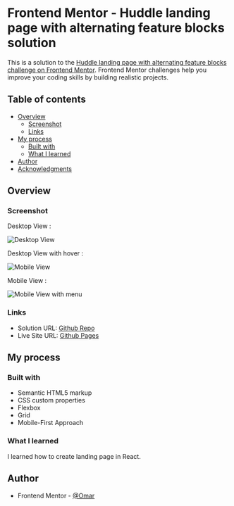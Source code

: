 # Frontend Mentor - Huddle landing page with alternating feature blocks solution

This is a solution to the [Huddle landing page with alternating feature blocks challenge on Frontend Mentor](https://www.frontendmentor.io/challenges/huddle-landing-page-with-alternating-feature-blocks-5ca5f5981e82137ec91a5100). Frontend Mentor challenges help you improve your coding skills by building realistic projects.

## Table of contents

- [Overview](#overview)
  - [Screenshot](#screenshot)
  - [Links](#links)
- [My process](#my-process)
  - [Built with](#built-with)
  - [What I learned](#what-i-learned)
- [Author](#author)
- [Acknowledgments](#acknowledgments)

## Overview

### Screenshot

Desktop View :

![Desktop View](./screenshot/screenshot_1.png)

Desktop View with hover :

![Mobile View](./screenshot/screenshot_2.png)

Mobile View :

![Mobile View with menu](./screenshot/screenshot_3.png)

### Links

- Solution URL: [Github Repo](https://github.com/to-my-learning-path/huddle-landing-page-with-blocks)
- Live Site URL: [Github Pages](https://to-my-learning-path.github.io/huddle-landing-page-with-blocks)

## My process

### Built with

- Semantic HTML5 markup
- CSS custom properties
- Flexbox
- Grid
- Mobile-First Approach

### What I learned

I learned how to create landing page in React.

## Author

- Frontend Mentor - [@Omar](https://www.frontendmentor.io/profile/to-my-learning-path)
